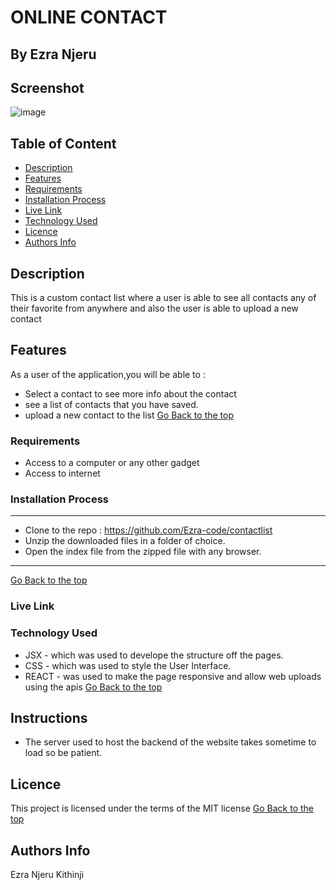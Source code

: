 # ONLINE CONTACT
 ## By Ezra Njeru
## Screenshot
 ![image](./assets/images/snapshot.png)
 ## Table of Content
 - [Description](#description)
 - [Features](#features)
 - [Requirements](#requirements)
 - [Installation Process](#installation-Process)
 - [Live Link](#Live-Link)
 - [Technology  Used](#technology-Used)
 - [Licence](#licence)
 - [Authors Info](#Authors-Info)
 ## Description
 <p>This is a custom contact list where a user is able to see all contacts any of their favorite from anywhere and also the user is able to upload a new contact</p>

## Features

As a user of the application,you will be able to :
* Select a contact to see more info about the contact
* see a list of contacts that you have saved.
* upload a new contact to the list
[Go Back to the top](#ONLINE-CONTACT)
 ###  Requirements
 * Access to  a computer or any other gadget
 * Access to internet
 ### Installation Process
 ****
* Clone to the repo : https://github.com/Ezra-code/contactlist
* Unzip the downloaded files in a folder of choice.
* Open the index file from the zipped file with any browser.
 ****
 [Go Back to the top](ONLINE-CONTACT)
### Live Link

### Technology  Used
* JSX - which was used to develope the structure off the pages.
* CSS - which was used to style the User Interface.
* REACT - was used to make the page responsive and allow web uploads using the apis
[Go Back to the top](ONLINE-CONTACT)
## Instructions
* The server used to host the backend of the website takes sometime to load so be patient.
## Licence
This project is licensed under the terms of the MIT license
[Go Back to the top](ONLINE-CONTACT)
## Authors Info
Ezra Njeru Kithinji 